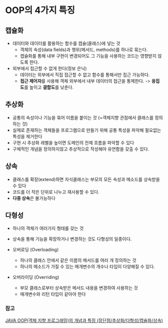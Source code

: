# OOP의 4가지 특징
## 캡슐화
* 데이터와 데이터를 활용하는 함수를 캡슐(클래스)에 넣는 것
	* 객체의 속성(data fields)과 행위(메서드, methods)를 하나로 묶는다.
	* 캡슐화를 통해 내부 구현이 변경되어도 그 기능을 사용하는 코드는 영향받지 않도록 한다. 
* 외부에서 접근할 수 없게 한다(정보 은닉)
	* 데이터는 외부에서 직접 접근할 수 없고 함수를 통해서만 접근 가능하다. 
	* **접근 제어자**를 사용해 객체 외부에서 내부 데이터의 접근을 통제한다. 
	-> **응집도**를 높이고 **결합도**를 낮춘다.


## 추상화
* 공통의 속성이나 기능을 묶어 이름을 붙이는 것
(=객체지향 관점에서 클래스를 정의하는 것)
* 실제로 존재하는 객체들을 프로그램으로 만들기 위해 공통 특성을 파악해 필요없는 특성을 제거한다
* 구현 시 추상화 레벨을 높이면 도메인의 전체 흐름을 파악할 수 있다
* 구체적인 개념을 정의하지않고 추상적으로 작성해야 유연함을 갖출 수 있다.


## 상속
* 클래스를 확장(extend)하면 자식클래스는 부모의 모든 속성과 메소드를 상속받을 수 있다
* 코드를 더 작은 단위로 나누고 재사용할 수 있다. 
* **다중 상속**은 불가능하다


## 다형성
* 하나의 객체가 여러가지 형태를 갖는 것 
* 상속을 통해 기능을 확장하거나 변경하는 것도 다형성의 일종이다.

* 오버로딩 (Overloading)
	* 하나의 클래스 안에서 같은 이름의 메서드를 여러 개 정의하는 것
	* 하나의 메소드가 가질 수 있는 매개변수의 개수나 타입이 다양해질 수 있다.
* 오버라이딩 (Overriding)
	* 부모 클래스로부터 상속받은 메서드 내용을 변경하여 사용하는 것
	* 매개변수와 리턴 타입이 같아야 한다



### 참고
[JAVA OOP(객체 지향 프로그래밍)의 개념과 특징 (장단점/추상화/다형성/캡슐화/상속)](https://ee2ee2.tistory.com/entry/JAVA-OOP%EA%B0%9D%EC%B2%B4-%EC%A7%80%ED%96%A5-%ED%94%84%EB%A1%9C%EA%B7%B8%EB%9E%98%EB%B0%8D%EC%9D%98-%EA%B0%9C%EB%85%90%EA%B3%BC-%ED%8A%B9%EC%A7%95-%EC%9E%A5%EB%8B%A8%EC%A0%90%EC%B6%94%EC%83%81%ED%99%94%EB%8B%A4%ED%98%95%EC%84%B1%EC%BA%A1%EC%8A%90%ED%99%94%EC%83%81%EC%86%8D?category=954667)
